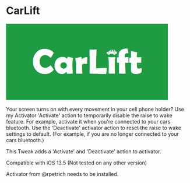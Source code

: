 # CarLift

![headerimage](https://github.com/itzhouze/CarLift/blob/master/header.png?raw=true)

Your screen turns on with every movement in your cell phone holder? Use my Activator 'Activate' action to temporarily disable the raise to wake feature. For example, activate it when you're connected to your cars bluetooth. Use the 'Deactivate' activator action to reset the raise to wake settings to default. (For example, if you are no longer connected to your cars bluetooth.)

This Tweak adds a 'Activate' and 'Deactivate' action to activator.

Compatible with iOS 13.5 (Not tested on any other version)

Activator from @rpetrich needs to be installed.
